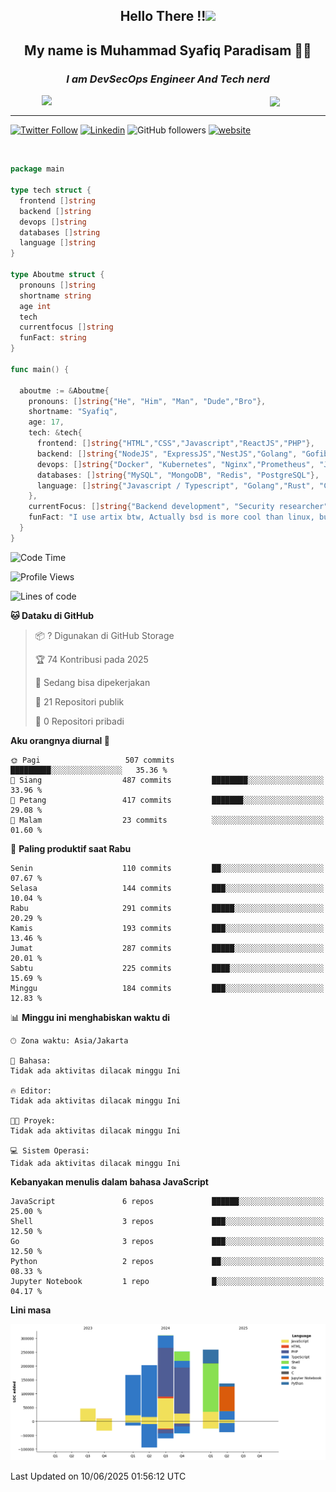 <h2 align="center">

Hello There !!<img src="https://media.giphy.com/media/12oufCB0MyZ1Go/giphy.gif" width="50"></h2>

<h2 align="center">My name is Muhammad Syafiq Paradisam 👋👋</h2>

<h3 align="center"><em>I am DevSecOps Engineer And Tech nerd
</em></h3>

<img align="left" style="margin-left: 50px" src="https://static.zerochan.net/Alina.Clover.1024.4345060.webp" width="315"/>

<img align="center" style="margin-left: 50px" src="https://i.pinimg.com/736x/69/82/aa/6982aafd816ea48f48d0639c7797915c.jpg" width=250/>

<hr/>

[![Twitter Follow](https://img.shields.io/twitter/follow/misteranmol?label=Follow)](https://x.com/FikkzOutfit)
[![Linkedin](https://img.shields.io/badge/-syafiq-blue?style=square&logo=Linkedin&logoColor=white&link=https://www.linkedin.com/in/syafiq-paradisam/)](https://id.linkedin.com/in/syafiq-paradisam-b72749258)
![GitHub followers](https://img.shields.io/github/followers/syafiqparadisam?label=Follower&style=social)
[![website](https://img.shields.io/badge/Website-46a2f1.svg?&style=flat-square&logo=Google-Chrome&logoColor=white&link=https://anmolsingh.me/)](https://syafiq-paradisam.my.id)

<br/>

```go
package main

type tech struct {
  frontend []string
  backend []string
  devops []string
  databases []string
  language []string
}

type Aboutme struct {
  pronouns []string
  shortname string
  age int
  tech
  currentfocus []string
  funFact: string
}

func main() {

  aboutme := &Aboutme{
    pronouns: []string{"He", "Him", "Man", "Dude","Bro"},
    shortname: "Syafiq",
    age: 17,
    tech: &tech{
      frontend: []string{"HTML","CSS","Javascript","ReactJS","PHP"},
      backend: []string{"NodeJS", "ExpressJS","NestJS","Golang", "Gofiber", "Actixweb", "PHP", "Laravel", "Flask"},
      devops: []string{"Docker", "Kubernetes", "Nginx","Prometheus", "Jaeger", "Grafana", "Linux", "CI / CD"},
      databases: []string{"MySQL", "MongoDB", "Redis", "PostgreSQL"},
      language: []string{"Javascript / Typescript", "Golang","Rust", "C", "PHP","C++"}
    },
    currentFocus: []string{"Backend development", "Security researcher", "Blue team security","DevSecOps engineer"},
    funFact: "I use artix btw, Actually bsd is more cool than linux, but i can't use it because software issue, I am weaboo but not too much"
  }
}

```

<!--START_SECTION:waka-->
![Code Time](http://img.shields.io/badge/Code%20Time-349%20hrs%2015%20mins-blue)

![Profile Views](http://img.shields.io/badge/Profil%20dilihat-0-blue)

![Lines of code](https://img.shields.io/badge/Sejak%20Hello%20World%20aku%20telah%20menulis-1.4%20million%20baris%20kode-blue)

**🐱 Dataku di GitHub** 

> 📦 ? Digunakan di GitHub Storage 
 > 
> 🏆 74 Kontribusi pada 2025
 > 
> 💼 Sedang bisa dipekerjakan
 > 
> 📜 21 Repositori publik 
 > 
> 🔑 0 Repositori pribadi 
 > 
**Aku orangnya diurnal 🐤** 

```text
🌞 Pagi                   507 commits         █████████░░░░░░░░░░░░░░░░   35.36 % 
🌆 Siang                  487 commits         ████████░░░░░░░░░░░░░░░░░   33.96 % 
🌃 Petang                 417 commits         ███████░░░░░░░░░░░░░░░░░░   29.08 % 
🌙 Malam                  23 commits          ░░░░░░░░░░░░░░░░░░░░░░░░░   01.60 % 
```
📅 **Paling produktif saat Rabu** 

```text
Senin                    110 commits         ██░░░░░░░░░░░░░░░░░░░░░░░   07.67 % 
Selasa                   144 commits         ███░░░░░░░░░░░░░░░░░░░░░░   10.04 % 
Rabu                     291 commits         █████░░░░░░░░░░░░░░░░░░░░   20.29 % 
Kamis                    193 commits         ███░░░░░░░░░░░░░░░░░░░░░░   13.46 % 
Jumat                    287 commits         █████░░░░░░░░░░░░░░░░░░░░   20.01 % 
Sabtu                    225 commits         ████░░░░░░░░░░░░░░░░░░░░░   15.69 % 
Minggu                   184 commits         ███░░░░░░░░░░░░░░░░░░░░░░   12.83 % 
```


📊 **Minggu ini menghabiskan waktu di** 

```text
🕑︎ Zona waktu: Asia/Jakarta

💬 Bahasa: 
Tidak ada aktivitas dilacak minggu Ini

🔥 Editor: 
Tidak ada aktivitas dilacak minggu Ini

🐱‍💻 Proyek: 
Tidak ada aktivitas dilacak minggu Ini

💻 Sistem Operasi: 
Tidak ada aktivitas dilacak minggu Ini
```

**Kebanyakan menulis dalam bahasa JavaScript** 

```text
JavaScript               6 repos             ██████░░░░░░░░░░░░░░░░░░░   25.00 % 
Shell                    3 repos             ███░░░░░░░░░░░░░░░░░░░░░░   12.50 % 
Go                       3 repos             ███░░░░░░░░░░░░░░░░░░░░░░   12.50 % 
Python                   2 repos             ██░░░░░░░░░░░░░░░░░░░░░░░   08.33 % 
Jupyter Notebook         1 repo              █░░░░░░░░░░░░░░░░░░░░░░░░   04.17 % 
```



**Lini masa**

![Lines of Code chart](https://raw.githubusercontent.com/syafiqparadisam/syafiqparadisam/master/assets/bar_graph.png)


 Last Updated on 10/06/2025 01:56:12 UTC
<!--END_SECTION:waka-->

